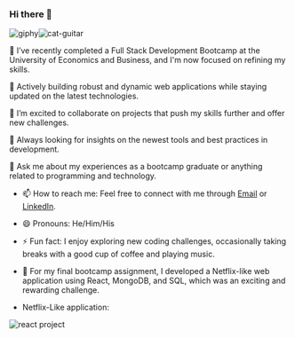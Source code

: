 ### Hi there 👋

![giphy](https://github.com/liaskasGeo/liaskasGeo/assets/149105897/2a9552c3-9ec2-4ff1-a49e-83f35f42331c)![cat-guitar](https://github.com/liaskasGeo/liaskasGeo/assets/149105897/199ec9c9-96b9-4390-816d-bfe410ff046f)

🔭 I’ve recently completed a Full Stack Development Bootcamp at the University of Economics and Business, and I'm now focused on refining my skills.

🌱 Actively building robust and dynamic web applications while staying updated on the latest technologies.

👯 I’m excited to collaborate on projects that push my skills further and offer new challenges.

🤔 Always looking for insights on the newest tools and best practices in development.

💬 Ask me about my experiences as a bootcamp graduate or anything related to programming and technology.

- 📫 How to reach me: Feel free to connect with me through [Email](mailto:liaskas.geo@gmail.com) or [LinkedIn](https://www.linkedin.com/in/geoliaskas04/).
- 😄 Pronouns: He/Him/His
- ⚡ Fun fact: I enjoy exploring new coding challenges, occasionally taking breaks with a good cup of coffee and playing music.
- 🎉 For my final bootcamp assignment, I developed a Netflix-like web application using React, MongoDB, and SQL, which was an exciting and rewarding challenge.

- Netflix-Like application:





![react project](https://github.com/user-attachments/assets/b645731b-00c6-4304-8801-3e0b2ac10d99)
